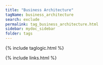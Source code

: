 ```yaml
---
title: "Business Architecture"
tagName: business_architecture
search: exclude
permalink: tag_business_architecture.html
sidebar: mydoc_sidebar
folder: tags
---
```

{% include taglogic.html %}

{% include links.html %}